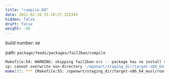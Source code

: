 ```yaml
---
title: "compile.60"
date: 2021-02-18 15:10:27.222345
hidden: false
draft: false
weight: -60
---
```


build number: `60`

path: `package/feeds/packages/fail2ban/compile`


``` bash
Makefile:54: WARNING: skipping fail2ban-src -- package has no install section
cp: cannot overwrite non-directory '/openwrt/staging_dir/target-x86_64_musl/root-x86/./var' with directory '/openwrt/build_dir/target-x86_64_musl/fail2ban-0.11.1/.pkgdir/fail2ban/./var'
make[3]: *** [Makefile:55: /openwrt/staging_dir/target-x86_64_musl/root-x86/stamp/.fail2ban_installed] Error 1
```
